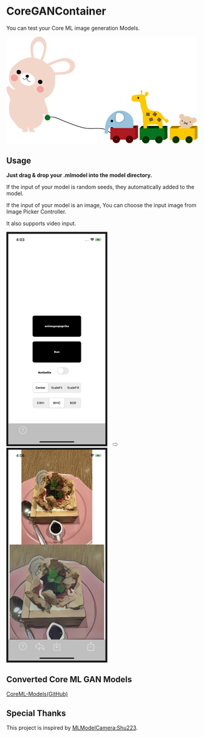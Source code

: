 # CoreGANContainer

You can test your Core ML image generation Models.

![alt text](readmeImages/illust1698.png)

## Usage

**Just drag & drop your .mlmodel into the model directory.**


If the input of your model is random seeds, they automatically added to the model. 

If the input of your model is an image, You can choose the input image from Image Picker Controller.

It also supports video input.

<img width="256" alt="menu" src="readmeImages/IMG_9276.PNG" border="5">　⇨　<img width="256" alt="result" src="readmeImages/IMG_9280.PNG" border="5">

## Converted Core ML GAN Models

[CoreML-Models(GitHub)](https://github.com/john-rocky/CoreML-Models.)

## Special Thanks
This project is inspired by [MLModelCamera:Shu223](https://github.com/shu223/MLModelCamera).
